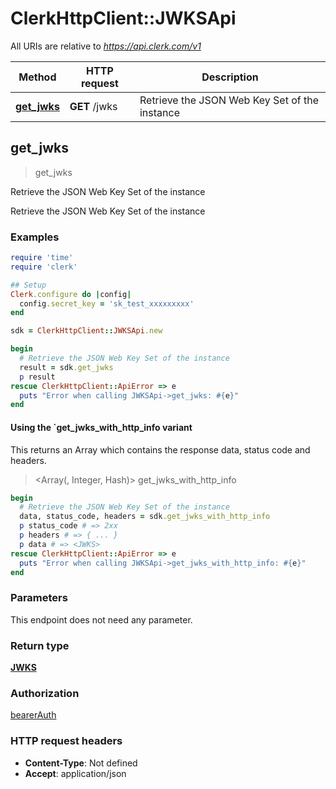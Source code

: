 # ClerkHttpClient::JWKSApi

All URIs are relative to *https://api.clerk.com/v1*

| Method | HTTP request | Description |
| ------ | ------------ | ----------- |
| [**get_jwks**](JWKSApi.md#get_jwks) | **GET** /jwks | Retrieve the JSON Web Key Set of the instance |


## get_jwks

> <JWKS> get_jwks

Retrieve the JSON Web Key Set of the instance

Retrieve the JSON Web Key Set of the instance

### Examples

```ruby
require 'time'
require 'clerk'

## Setup
Clerk.configure do |config|
  config.secret_key = 'sk_test_xxxxxxxxx'
end

sdk = ClerkHttpClient::JWKSApi.new

begin
  # Retrieve the JSON Web Key Set of the instance
  result = sdk.get_jwks
  p result
rescue ClerkHttpClient::ApiError => e
  puts "Error when calling JWKSApi->get_jwks: #{e}"
end
```

#### Using the `get_jwks_with_http_info variant

This returns an Array which contains the response data, status code and headers.

> <Array(<JWKS>, Integer, Hash)> get_jwks_with_http_info

```ruby
begin
  # Retrieve the JSON Web Key Set of the instance
  data, status_code, headers = sdk.get_jwks_with_http_info
  p status_code # => 2xx
  p headers # => { ... }
  p data # => <JWKS>
rescue ClerkHttpClient::ApiError => e
  puts "Error when calling JWKSApi->get_jwks_with_http_info: #{e}"
end
```

### Parameters

This endpoint does not need any parameter.

### Return type

[**JWKS**](JWKS.md)

### Authorization

[bearerAuth](../README.md#bearerAuth)

### HTTP request headers

- **Content-Type**: Not defined
- **Accept**: application/json

